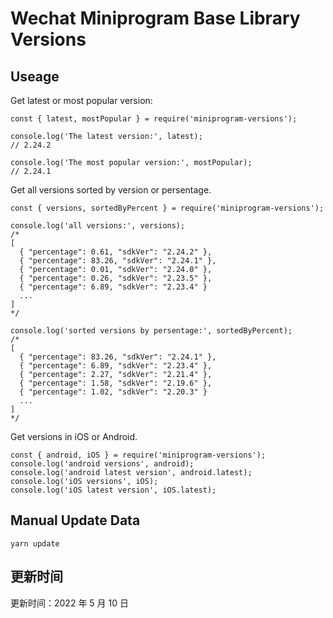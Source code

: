 
# Wechat Miniprogram Base Library Versions

## Useage

Get latest or most popular version:

```;
const { latest, mostPopular } = require('miniprogram-versions');

console.log('The latest version:', latest);
// 2.24.2

console.log('The most popular version:', mostPopular);
// 2.24.1

```

Get all versions sorted by version or persentage.

```
const { versions, sortedByPercent } = require('miniprogram-versions');

console.log('all versions:', versions);
/*
[
  { "percentage": 0.61, "sdkVer": "2.24.2" },
  { "percentage": 83.26, "sdkVer": "2.24.1" },
  { "percentage": 0.01, "sdkVer": "2.24.0" },
  { "percentage": 0.26, "sdkVer": "2.23.5" },
  { "percentage": 6.89, "sdkVer": "2.23.4" }
  ...
]
*/

console.log('sorted versions by persentage:', sortedByPercent);
/*
[
  { "percentage": 83.26, "sdkVer": "2.24.1" },
  { "percentage": 6.89, "sdkVer": "2.23.4" },
  { "percentage": 2.27, "sdkVer": "2.21.4" },
  { "percentage": 1.58, "sdkVer": "2.19.6" },
  { "percentage": 1.02, "sdkVer": "2.20.3" }
  ...
]
*/
```

Get versions in iOS or Android.

```
const { android, iOS } = require('miniprogram-versions');
console.log('android versions', android);
console.log('android latest version', android.latest);
console.log('iOS versions', iOS);
console.log('iOS latest version', iOS.latest);
```

## Manual Update Data

```
yarn update
```

## 更新时间

更新时间：2022 年 5 月 10 日
